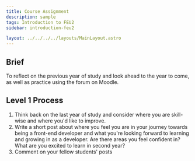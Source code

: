 ```yaml
---
title: Course Assignment
description: sample
tags: Introduction to FEU2
sidebar: introduction-feu2

layout: ../../../../layouts/MainLayout.astro
---
```


## Brief

To reflect on the previous year of study and look ahead to the year to come, as well as practice using the forum on Moodle.

## Level 1 Process

1. Think back on the last year of study and consider where you are skill-wise and where you'd like to improve.
2. Write a short post about where you feel you are in your journey towards being a front-end developer and what you're looking forward to learning and growing in as a developer. Are there areas you feel confident in? What are you excited to learn in second year?
3. Comment on your fellow students' posts
